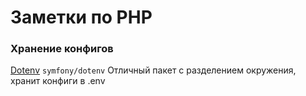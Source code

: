 # Заметки по PHP


### Хранение конфигов
[Dotenv](https://github.com/symfony/dotenv) `symfony/dotenv`
Отличный пакет с разделением окружения, хранит конфиги в .env
